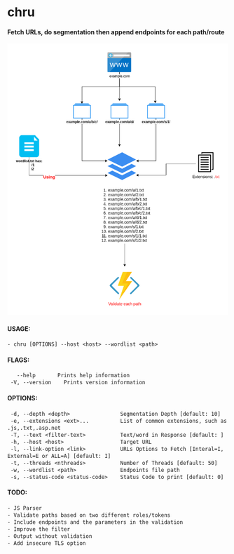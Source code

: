 # chru
#### Fetch URLs, do segmentation then append endpoints for each path/route
![alt](image.png)


#### USAGE:
    - chru [OPTIONS] --host <host> --wordlist <path>

#### FLAGS:
       --help       Prints help information
     -V, --version    Prints version information

#### OPTIONS:
     -d, --depth <depth>                Segmentation Depth [default: 10]
     -e, --extensions <ext>...          List of common extensions, such as .js,.txt,.asp.net
     -T, --text <filter-text>           Text/word in Response [default: ]
     -h, --host <host>                  Target URL
     -l, --link-option <link>           URLs Options to Fetch [Interal=I, External=E or ALL=A] [default: I]
     -t, --threads <nthreads>           Number of Threads [default: 50]
     -w, --wordlist <path>              Endpoints file path
     -s, --status-code <status-code>    Status Code to print [default: 0]

#### TODO:
    - JS Parser
    - Validate paths based on two different roles/tokens
    - Include endpoints and the parameters in the validation
    - Improve the filter
    - Output without validation
    - Add insecure TLS option
